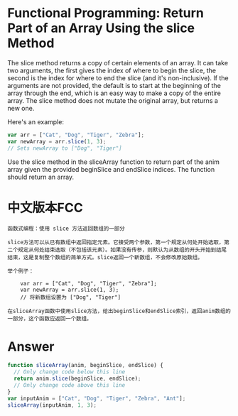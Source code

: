 # Functional Programming: Return Part of an Array Using the slice Method

The slice method returns a copy of certain elements of an array. It can take two arguments, the first gives the index of where to begin the slice, the second is the index for where to end the slice (and it's non-inclusive). If the arguments are not provided, the default is to start at the beginning of the array through the end, which is an easy way to make a copy of the entire array. The slice method does not mutate the original array, but returns a new one.

Here's an example:

```js
var arr = ["Cat", "Dog", "Tiger", "Zebra"];
var newArray = arr.slice(1, 3);
// Sets newArray to ["Dog", "Tiger"]
```

Use the slice method in the sliceArray function to return part of the anim array given the provided beginSlice and endSlice indices. The function should return an array.


# 中文版本FCC
```
函数式编程：使用 slice 方法返回数组的一部分

slice方法可以从已有数组中返回指定元素。它接受两个参数，第一个规定从何处开始选取，第二个规定从何处结束选取（不包括该元素）。如果没有传参，则默认为从数组的开头开始到结尾结束，这是复制整个数组的简单方式。slice返回一个新数组，不会修改原始数组。

举个例子：

    var arr = ["Cat", "Dog", "Tiger", "Zebra"];
    var newArray = arr.slice(1, 3);
    // 将新数组设置为 ["Dog", "Tiger"]

在sliceArray函数中使用slice方法，给出beginSlice和endSlice索引，返回anim数组的一部分，这个函数应返回一个数组。
```


# Answer

```js
function sliceArray(anim, beginSlice, endSlice) {
  // Only change code below this line
  return anim.slice(beginSlice, endSlice);
  // Only change code above this line
}
var inputAnim = ["Cat", "Dog", "Tiger", "Zebra", "Ant"];
sliceArray(inputAnim, 1, 3);
```